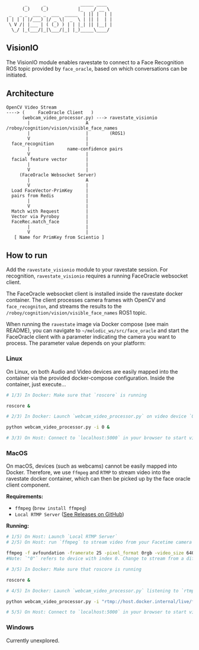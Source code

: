```
       _      _             _____ ____  
      (_)    (_)           |_   _/ __ \ 
 _   _ _  ___ _  ___  _____  | || |  | |
| | | | |/___) |/ _ \|  _  \ | || |  | |
 \ V /| |___ | ( (_) ) | | |_| || |__| |
  \_/ |_(___/|_|\___/|_| |_)_____\____/ 
```

## VisionIO

The VisionIO module enables ravestate to connect to a Face Recognition
ROS topic provided by `face_oracle`, based on which conversations can be initiated.

## Architecture

```
OpenCV Video Stream
----> (     FaceOracle Client   )
      (webcam_video_processor.py) ---> ravestate_visionio
        |                     A        /roboy/cognition/vision/visible_face_names
        |                     |        (ROS1)
        V                     |
  face_recognition            |
        |              name-confidence pairs
        V                     |
  facial feature vector       |
        |                     |
        V                     |
     (FaceOracle Websocket Server)
        |                     A
        V                     |
  Load FaceVector-PrimKey     |
  pairs from Redis            |
        |                     |
        V                     |
  Match with Request          |
  Vector via Pyroboy          |
  FaceRec.match_face          |
        |                     |
        V                     |
   [ Name for PrimKey from Scientio ]
```

## How to run

Add the `ravestate_visionio` module to your ravestate session. For recognition, `ravestate_visionio` requires a running FaceOracle websocket client.

The FaceOracle websocket client is installed inside the ravestate docker container.
The client processes camera frames with OpenCV and `face_recogniton`, and
streams the results to the `/roboy/cognition/vision/visible_face_names` ROS1 topic.

When running the `ravestate` image via Docker compose (see main README), you can
navigate to `~/melodic_ws/src/face_oracle` and start the FaceOracle client with a parameter
indicating the camera you want to process. The parameter value depends on your platform:

### Linux

On Linux, on both Audio and Video devices are easily mapped into the container
via the provided docker-compose configuration. Inside the container, just execute...

```bash
# 1/3) In Docker: Make sure that `roscore` is running

roscore &

# 2/3) In Docker: Launch `webcam_video_processor.py` on video device `0` (Change number for different cam)

python webcam_video_processor.py -i 0 &

# 3/3) On Host: Connect to `localhost:5000` in your browser to start video streaming.
```

### MacOS

On macOS, devices (such as webcams) cannot be easily mapped into Docker. Therefore, we use `ffmpeg` and `RTMP` to stream video into the ravestate docker container, which can then be picked up by the face oracle client component.

**Requirements:**

- `ffmpeg` (`brew install ffmpeg`)
- `Local RTMP Server` ([See Releases on GitHub](https://github.com/sallar/mac-local-rtmp-server/releases))

**Running:**

```bash
# 1/5) On Host: Launch `Local RTMP Server`
# 2/5) On Host: run `ffmpeg` to stream video from your Facetime camera to Docker 

ffmpeg -f avfoundation -framerate 25 -pixel_format 0rgb -video_size 640x480 -i 0 -filter:v fps=fps=2 -f flv rtmp://127.0.0.1/live/faceoracle
#Note: `"0"` refers to device with index 0. Change to stream from a different camera.`

# 3/5) In Docker: Make sure that roscore is running

roscore &

# 4/5) In Docker: Launch `webcam_video_processor.py` listening to `rtmp://127.0.0.1/live/facetime`

python webcam_video_processor.py -i "rtmp://host.docker.internal/live/facetime" &

# 5/5) On Host: Connect to `localhost:5000` in your browser to start video streaming.
```

### Windows

Currently unexplored.

